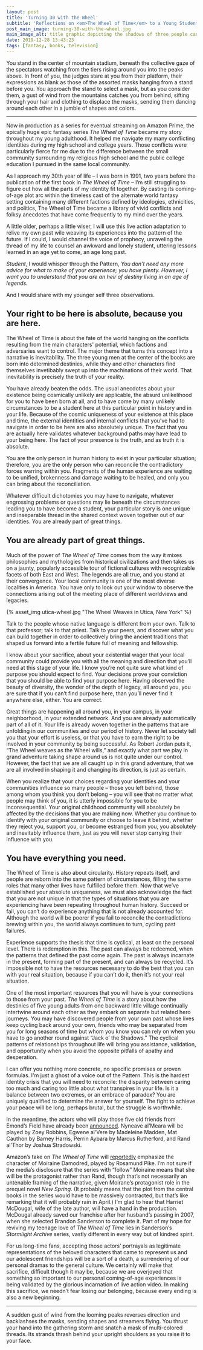 ```yaml
---
layout: post
title: 'Turning 30 with the Wheel'
subtitle: 'Reflections on <em>The Wheel of Time</em> to a Young Student'
post_main_image: turning-30-with-the-wheel.jpg
main_image_alt: title graphic depicting the shadows of three people cast along a road at night
date: 2019-12-28 13:43:23
tags: [fantasy, books, television]
---
```


You stand in the center of mountain stadium, beneath the collective gaze of the spectators watching from the tiers rising around you into the peaks above. In front of you, the judges stare at you from their platform, their expressions as blank as those of the assorted masks hanging from a stand before you. You approach the stand to select a mask, but as you consider them, a gust of wind from the mountains catches you from behind, sifting through your hair and clothing to displace the masks, sending them dancing around each other in a jumble of shapes and colors.

-------

Now in production as a series for eventual streaming on Amazon Prime, the epically huge epic fantasy series *The Wheel of Time* became my story throughout my young adulthood. It helped me navigate my many conflicting identities during my high school and college years. Those conflicts were particularly fierce for me due to the difference between the small community surrounding my religious high school and the public college education I pursued in the same local community.

As I approach my 30th year of life – I was born in 1991, two years before the publication of the first book in *The Wheel of Time* – I’m still struggling to figure out how all the parts of my identity fit together. By casting its coming-of-age plot arc within the timeless cast of the alternate world fantasy setting containing many different factions defined by ideologies, ethnicities, and politics, The Wheel of Time became a library of vivid conflicts and folksy anecdotes that have come frequently to my mind over the years.

A little older, perhaps a little wiser, I will use this live action adaptation to relive my own past wile weaving its experiences into the pattern of the future. If I could, I would channel the voice of prophecy, unraveling the thread of my life to counsel an awkward and lonely student, uttering lessons learned in an age yet to come, an age long past.

*Student*, I would whisper through the Pattern, *You don’t need any more advice for what to make of your experience; you have plenty. However, I want you to understand that you are an heir of destiny living in an age of legends.*

And I would share with my younger self three observations.

## Your right to be here is absolute, because you are here.

The Wheel of Time is about the fate of the world hanging on the conflicts resulting from the main characters' potential, which factions and adversaries want to control. The major theme that turns this concept into a narrative is inevitability. The three young men at the center of the books are born into determined destinies, while they and other characters find themselves invetibably swept up into the machinations of their world. That inevitability is precisely the truth of your reality.

You have already beaten the odds. The usual anecdotes about your existence being cosmically unlikely are applicable, the absurd unlikelihood for you to have been born at all, and to have come by many unlikely circumstances to be a student here at this particular point in history and in your life. Because of the cosmic uniqueness of your existence at this place and time, the external identities and internal conflicts that you’ve had to navigate in order to be here are also absolutely unique. The fact that you are actually here validates whatever background paths may have lead to your being here. The fact of your presence is the truth, and as truth it is absolute.

You are the only person in human history to exist in your particular situation; therefore, you are the only person who can reconcile the contradictory forces warring within you. Fragments of the human experience are waiting to be unified, brokenness and damage waiting to be healed, and only you can bring about the reconciliation.

Whatever difficult dichotomies you may have to navigate, whatever engrossing problems or questions may lie beneath the circumstances leading you to have become a student, your particular story is one unique and inseparable thread in the shared context woven together out of our identities.
You are already part of great things.

## You are already part of great things.

Much of the power of *The Wheel of Time* comes from the way it mixes philosophies and mythologies from historical civilizations and then takes us on a jaunty, popularly accessible tour of fictional cultures with recognizable facets of both East and West. The legends are all true, and you stand at their convergence. Your local community is one of the most diverse localities in America. You have only to look out your window to observe the connections arising out of the meeting place of different worldviews and legacies.

{% asset_img utica-wheel.jpg "The Wheel Weaves in Utica, New York" %}

Talk to the people whose native language is different from your own. Talk to that professor; talk to that priest. Talk to your peers, and discover what you can build together in order to collectively bring the ancient traditions that shaped us forward into a fertile future full of meaning and fellowship.

I know about your sacrifice, about your existential wager that your local community could provide you with all the meaning and direction that you’ll need at this stage of your life. I know you’re not quite sure what kind of purpose you should expect to find. Your decisions prove your conviction that you should be able to find your purpose here. Having observed the beauty of diversity, the wonder of the depth of legacy, all around you, you are sure that if you can’t find purpose here, than you’ll never find it anywhere else, either. You are correct.

Great things are happening all around you, in your campus, in your neighborhood, in your extended network. And you are already automatically part of all of it. Your life is already woven together in the patterns that are unfolding in our communities and our period of history. Never let society tell you that your effort is useless, or that you have to earn the right to be involved in your community by being successful. As Robert Jordan puts it, “The Wheel weaves as the Wheel wills,” and exactly what part we play in grand adventure taking shape around us is not quite under our control. However, the fact that we are all caught up in this grand adventure, that we are all involved in shaping it and changing its direction, is just as certain.

When you realize that your choices regarding your identities and your communities influence so many people – those you left behind, those among whom you think you don’t belong – you will see that no matter what people may think of you, it is utterly impossible for you to be inconsequential. Your original childhood community will absolutely be affected by the decisions that you are making now. Whether you continue to identify with your original community or choose to leave it behind, whether they reject you, support you, or become estranged from you, you absolutely and inevitably influence them, just as you will never stop carrying their influence with you.

## You have everything you need.

The Wheel of Time is also about circularity. History repeats itself, and people are reborn into the same pattern of circumstances, filling the same roles that many other lives have fulfilled before them. Now that we’ve established your absolute uniqueness, we must also acknowledge the fact that you are not unique in that the types of situations that you are experiencing have been repeating throughout human history. Succeed or fail, you can’t do experience anything that is not already accounted for. Although the world will be poorer if you fail to reconcile the contradictions brewing within you, the world always continues to turn, cycling past failures.
 
Experience supports the thesis that time is cyclical, at least on the personal level. There is redemption in this. The past can always be redeemed, when the patterns that defined the past come again. The past is always incarnate in the present, forming part of the present, and can always be recycled. It’s impossible not to have the resources necessary to do the best that you can with your real situation, because if you can’t do it, then it’s not your real situation.

One of the most important resources that you will have is your connections to those from your past. *The Wheel of Time* is a story about how the destinies of five young adults from one backward little village continually intertwine around each other as they embark on separate but related hero journeys. You may have discovered people from your own past whose lives keep cycling back around your own, friends who may be separated from you for long seasons of time but whom you know you can rely on when you have to go another round against “Jack o’ the Shadows.” The cyclical patterns of relationships throughout life will bring you assistance, validation, and opportunity when you avoid the opposite pitfalls of apathy and desperation.

I can offer you nothing more concrete, no specific promises or proven formulas. I'm just a ghost of a voice out of the Pattern. This is the hardest identity crisis that you will need to reconcile: the disparity between caring too much and caring too little about what transpires in your life. Is it a balance between two extremes, or an embrace of paradox? You are uniquely qualified to determine the answer for yourself. The fight to achieve your peace will be long, perhaps brutal, but the struggle is worthwhile.

In the meantime, the actors who will play those five old friends from Emond’s Field have already been [announced](https://www.geekgirlauthority.com/amazon-wheel-of-time-tv-series-introduces-two-rivers-cast/). Nyneave al’Meara will be played by Zoey Robbins, Egwene al’Vere by Madeleine Madden, Mat Cauthon by Barney Harris, Perrin Aybara by Marcus Rutherford, and Rand al’Thor by Joshua Stradowski.

Amazon’s take on *The Wheel of Time* will [reportedly](https://io9.gizmodo.com/rosamund-pike-joins-amazons-wheel-of-time-series-as-moi-1835658617) emphasize the character of Moiraine Damodred, played by Rosamund Pike. I’m not sure if the media’s disclosure that the series with “follow” Moiraine means that she will be the protagonist rather than Rand, though that’s not necessarily an untenable framing of the narrative, given Moirane’s protagonist role in the prequel novel *New Spring*. (It probably means that the plot from the central books in the series would have to be massively contracted, but that’s like remarking that it will probably rain in April.) I’m glad to hear that Harriet McDougal, wife of the late author, will have a hand in the production. McDougal already saved our franchise after her husband’s passing in 2007, when she selected Brandon Sanderson to complete it. Part of my hope for reviving my teenage love of *The Wheel of Time* lies in Sanderson’s *Stormlight Archive* series, vastly different in every way but of kindred spirit.

For us long-time fans, accepting those actors’ portrayals as legitimate representations of the beloved characters that came to represent us and our adolescent friendships will be a sort of a death, a surrendering of our personal dramas to the general culture. We certainly will make that sacrifice, difficult though it may be, because we are overjoyed that something so important to our personal coming-of-age experiences is being validated by the glorious incarnation of live action video. In making this sacrifice, we needn’t fear losing our belonging, because every ending is also a new beginning.

-------

A sudden gust of wind from the looming peaks reverses direction and backlashses the masks, sending shapes and streamers flying. You thrust your hand into the gathering storm and snatch a mask of multi-colored threads. Its strands thrash behind your upright shoulders as you raise it to your face.